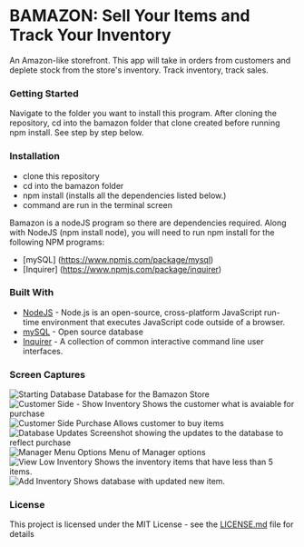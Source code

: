 # BAMAZON: Sell Your Items and Track Your Inventory

An Amazon-like storefront. This app will take in orders from customers and deplete stock from the store's inventory. Track inventory, track sales.


### Getting Started

Navigate to the folder you want to install this program. After cloning the repository, cd into the bamazon folder that clone created before running npm install. See step by step below.


### Installation

- clone this repository
- cd into the bamazon folder
- npm install (installs all the dependencies listed below.)
- command are run in the terminal screen

Bamazon is a nodeJS program so there are dependencies required. Along with NodeJS (npm install node), you will need to run npm install for the following NPM programs:

* [mySQL] (https://www.npmjs.com/package/mysql)
* [Inquirer] (https://www.npmjs.com/package/inquirer)


### Built With

* [NodeJS](https://nodejs.org/en/) - Node.js is an open-source, cross-platform JavaScript run-time environment that executes JavaScript code outside of a browser.
* [mySQL](https://www.npmjs.com/package/mysql) - Open source database
* [Inquirer](https://www.npmjs.com/package/inquirer) - A collection of common interactive command line user interfaces. 

### Screen Captures

![Starting Database](images/bamazon-database.jpg)
Database for the Bamazon Store
<br>
![Customer Side - Show Inventory](images/screenshot01.jpg)
Shows the customer what is avaiable for purchase
<br>
![Customer Side Purchase](images/screenshot02.jpg)
Allows customer to buy items
<br>
![Database Updates](images/screenshot03.jpg)
Screenshot showing the updates to the database to reflect purchase
<br>
![Manager Menu Options](images/screenshot04.jpg)
Menu of Manager options
<br>
![View Low Inventory](images/screenshot05.jpg)
Shows the inventory items that have less than 5 items.
<br>
![Add Inventory](images/screenshot06.jpg)
Shows database with updated new item.


### License

This project is licensed under the MIT License - see the [LICENSE.md](LICENSE.md) file for details
